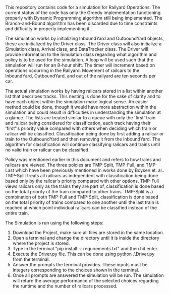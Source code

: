 This repository contains code for a simulation for Railyard Operations. The current status of the code has only the Greedy implementation functioning properly with Dynamic Programming algorithm still being implemented. The Branch-and-Bound algorithm has been discarded due to time constraints and difficulty in properly implementing it. 

The simulation works by initializing InboundYard and OutboundYard objects, these are initialized by the Driver class. The Driver class will also initialize a Simulation class, Arrival class, and DataTracker class. The Driver will provide information to the Simulation class regarding what algorithm and policy is to be used for the simulation. A loop will be used such that the simulation will run for an 8-hour shift. The timer will increment based on operations occurring in the Railyard. Movement of railcars to the InboundYard, OutboundYard, and out of the railyard are ten seconds per car.

The actual simulation works by having railcars stored in a list within another list that describes tracks. This nesting is done for the sake of clarity and to have each object within the simulation make logical sense. An easier method could be done, though it would have more abstraction within the simulation and could result in difficulties in understanding the simulation at a glance. The lists are treated similar to a queue with only the 'first' train and railcar being considered for classification, each track having their 'first''s priority value compared with others when deciding which train or railcar will be classified. Classification being done by first adding a railcar or train to the OutboundYard and then removing it from the InboundYard. The algorithm for classification will continue classifying railcars and trains until no valid train or railcar can be classified.

Policy was mentioned earlier in this document and refers to how trains and railcars are viewed. The three polcies are TMP-Split, TMP-Full, and TMP-Last which have been previously mentioned in works done by Boysen et. al.. TMP-Split treats all railcars as independent with classification being done based only by the railcar's priority compared with other options. TMP-Full views railcars only as the trains they are part of, classification is done based on the total priority of the train compared to other trains. TMP-Split is a combination of both TMP-Full and TMP-Split, classification is done based on the total priority of trains compared to one another until the last train is reached at which point individual railcars can be classified instead of the entire train.

The Simulation is run using the following steps:
1. Download the Project, make sure all files are stored in the same location.
2. Open a terminal and change the directory until it is inside the directory where the project is stored.
3. Type in the terminal "pip install -r requirements.txt" and then hit enter.
4. Execute the Driver.py file. This can be done using python .\Driver.py from the terminal.
5. Answer the prompts the terminal provides. These inputs must be integers corresponding to the choices shown in the terminal.
6. Once all prompts are answered the simulation will be run. The simulation will return the average performance of the selected choices regarding the runtime and the number of railcars processed.
